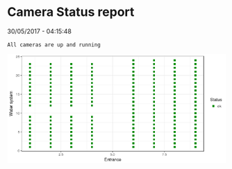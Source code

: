 Camera Status report
================
30/05/2017 - 04:15:48

    All cameras are up and running

![](camreport_files/figure-markdown_github/unnamed-chunk-2-1.png)
